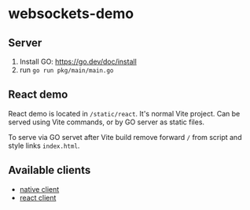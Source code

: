 # websockets-demo

## Server

1. Install GO: https://go.dev/doc/install
2. run `go run pkg/main/main.go`

## React demo

React demo is located in `/static/react`. It's normal Vite project. Can be served using Vite commands, or by GO server as static files.

To serve via GO servet after Vite build remove forward `/` from script and style links `index.html`.

## Available clients

- [native client](http://localhost:8080/static/native.html)
- [react client](http://localhost:8080/static/react/dist/)
